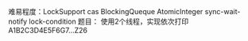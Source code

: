 难易程度：LockSupport cas BlockingQueque AtomicInteger sync-wait-notify lock-condition
题目：
    使用2个线程，实现依次打印 A1B2C3D4E5F6G7...Z26 